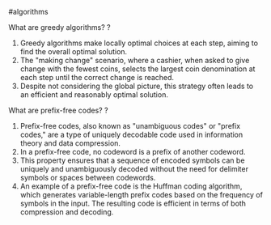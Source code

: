 #algorithms

What are greedy algorithms?
?
1. Greedy algorithms make locally optimal choices at each step, aiming to find the overall optimal solution. 
2. The "making change" scenario, where a cashier, when asked to give change with the fewest coins, selects the largest coin denomination at each step until the correct change is reached. 
3. Despite not considering the global picture, this strategy often leads to an efficient and reasonably optimal solution.

What are prefix-free codes?
?
1. Prefix-free codes, also known as "unambiguous codes" or "prefix codes," are a type of uniquely decodable code used in information theory and data compression. 
2. In a prefix-free code, no codeword is a prefix of another codeword. 
3. This property ensures that a sequence of encoded symbols can be uniquely and unambiguously decoded without the need for delimiter symbols or spaces between codewords.
4. An example of a prefix-free code is the Huffman coding algorithm, which generates variable-length prefix codes based on the frequency of symbols in the input. The resulting code is efficient in terms of both compression and decoding.

